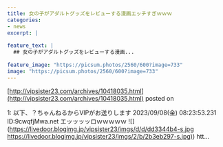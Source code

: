 ```yaml
---
title: 女の子がアダルトグッズをレビューする漫画エッチすぎｗｗｗ
categories:
- news
excerpt: |
  
feature_text: |
  ## 女の子がアダルトグッズをレビューする漫画...
  
feature_image: "https://picsum.photos/2560/600?image=733"
image: "https://picsum.photos/2560/600?image=733"
---
```


[http://vipsister23.com/archives/10418035.html](http://vipsister23.com/archives/10418035.html)
posted on 

<!--more-->

1: 以下、？ちゃんねるからVIPがお送りします 2023/09/08(金) 08:23:53.231 ID:9cwqfjMwa.net エッッッッロｗｗｗｗｗ ![](https://livedoor.blogimg.jp/vipsister23/imgs/d/d/dd3344b4-s.jpg [https://livedoor.blogimg.jp/vipsister23/imgs/2/b/2b3eb297-s.jpg)](https://livedoor.blogimg.jp/vipsister23/imgs/2/b/2b3eb297-s.jpg)) htt...
